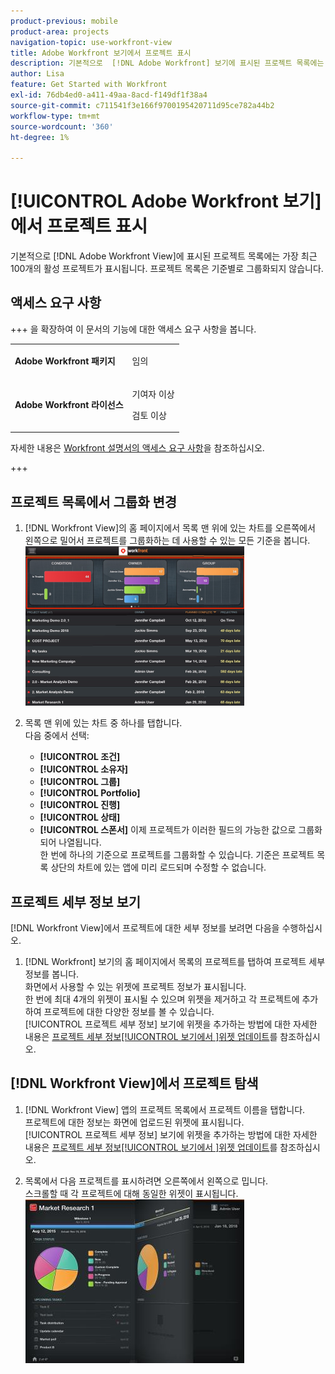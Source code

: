 ```yaml
---
product-previous: mobile
product-area: projects
navigation-topic: use-workfront-view
title: Adobe Workfront 보기에서 프로젝트 표시
description: 기본적으로  [!DNL Adobe Workfront] 보기에 표시된 프로젝트 목록에는 가장 최근 100개의 활성 프로젝트가 표시됩니다. 프로젝트 목록은 기준별로 그룹화되지 않습니다.
author: Lisa
feature: Get Started with Workfront
exl-id: 76db4ed0-a411-49aa-8acd-f149df1f38a4
source-git-commit: c711541f3e166f9700195420711d95ce782a44b2
workflow-type: tm+mt
source-wordcount: '360'
ht-degree: 1%

---
```


# [!UICONTROL Adobe Workfront 보기]에서 프로젝트 표시

기본적으로 [!DNL Adobe Workfront View]에 표시된 프로젝트 목록에는 가장 최근 100개의 활성 프로젝트가 표시됩니다. 프로젝트 목록은 기준별로 그룹화되지 않습니다.

## 액세스 요구 사항

+++ 을 확장하여 이 문서의 기능에 대한 액세스 요구 사항을 봅니다.

<table style="table-layout:auto"> 
 <col> 
 </col> 
 <col> 
 </col> 
 <tbody> 
  <tr> 
   <td role="rowheader"><strong>Adobe Workfront 패키지</strong></td> 
   <td> <p>임의</p> </td> 
  </tr> 
  <tr> 
   <td role="rowheader"><strong>Adobe Workfront 라이선스</strong></td> 
   <td> 
   <p>기여자 이상</p>
   <p>검토 이상</p> </td> 
  </tr> 
 </tbody> 
</table>

자세한 내용은 [Workfront 설명서의 액세스 요구 사항](/help/quicksilver/administration-and-setup/add-users/access-levels-and-object-permissions/access-level-requirements-in-documentation.md)을 참조하십시오.

+++

## 프로젝트 목록에서 그룹화 변경

1. [!DNL Workfront View]의 홈 페이지에서 목록 맨 위에 있는 차트를 오른쪽에서 왼쪽으로 밀어서 프로젝트를 그룹화하는 데 사용할 수 있는 모든 기준을 봅니다.\
   ![[!DNL workfront_view_project_groupings_Adobe].png](assets/workfront-view-project-groupings-adobe-350x255.png)

1. 목록 맨 위에 있는 차트 중 하나를 탭합니다.\
   다음 중에서 선택:

   * **[!UICONTROL 조건]**
   * **[!UICONTROL 소유자]**
   * **[!UICONTROL 그룹]**
   * **[!UICONTROL Portfolio]**
   * **[!UICONTROL 진행]**
   * **[!UICONTROL 상태]**
   * **[!UICONTROL 스폰서]**
이제 프로젝트가 이러한 필드의 가능한 값으로 그룹화되어 나열됩니다.\
      한 번에 하나의 기준으로 프로젝트를 그룹화할 수 있습니다. 기준은 프로젝트 목록 상단의 차트에 있는 앱에 미리 로드되며 수정할 수 없습니다.

## 프로젝트 세부 정보 보기

[!DNL Workfront View]에서 프로젝트에 대한 세부 정보를 보려면 다음을 수행하십시오.

1. [!DNL Workfront] 보기의 홈 페이지에서 목록의 프로젝트를 탭하여 프로젝트 세부 정보를 봅니다.\
   화면에서 사용할 수 있는 위젯에 프로젝트 정보가 표시됩니다.\
   한 번에 최대 4개의 위젯이 표시될 수 있으며 위젯을 제거하고 각 프로젝트에 추가하여 프로젝트에 대한 다양한 정보를 볼 수 있습니다.\
   [!UICONTROL 프로젝트 세부 정보] 보기에 위젯을 추가하는 방법에 대한 자세한 내용은 [프로젝트 세부 정보[!UICONTROL  보기에서 ]위젯 업데이트](../../../workfront-basics/mobile-apps/using-workfront-view/update-widgets-in-workfront-view.md)를 참조하십시오.

## [!DNL Workfront View]에서 프로젝트 탐색

1. [!DNL Workfront View] 앱의 프로젝트 목록에서 프로젝트 이름을 탭합니다.\
   프로젝트에 대한 정보는 화면에 업로드된 위젯에 표시됩니다.\
   [!UICONTROL 프로젝트 세부 정보] 보기에 위젯을 추가하는 방법에 대한 자세한 내용은 [프로젝트 세부 정보[!UICONTROL  보기에서 ]위젯 업데이트](../../../workfront-basics/mobile-apps/using-workfront-view/update-widgets-in-workfront-view.md)를 참조하십시오.

1. 목록에서 다음 프로젝트를 표시하려면 오른쪽에서 왼쪽으로 밉니다.\
   스크롤할 때 각 프로젝트에 대해 동일한 위젯이 표시됩니다.\
   ![Image-1__6__copy.jpg](assets/image-1--6--copy-350x262.jpg) 
